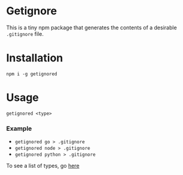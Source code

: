 # Getignore

This is a tiny npm package that generates the contents of a desirable `.gitignore` file.

# Installation 

```
npm i -g getignored
```

# Usage

```
getignored <type>
```

### Example

- `getignored go > .gitignore`
- `getignored node > .gitignore`
- `getignored python > .gitignore`

To see a list of types, go [here](https://github.com/github/gitignore)
